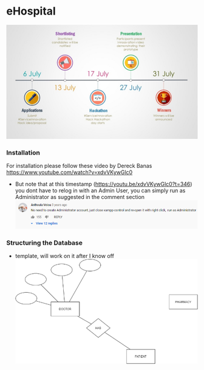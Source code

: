 # eHospital

![alt text](Pictures/timeline.jpg)

### Installation
For installation please follow these video by Dereck Banas https://www.youtube.com/watch?v=xdvVKywGlc0

- But note that at this timestamp (https://youtu.be/xdvVKywGlc0?t=346) you dont have to relog in with an Admin User, you can simply run as Administrator as suggested in the comment section
![alt text](Pictures/Admin_option.PNG)

### Structuring the Database
- template, will work on it after I know off
![alt text](Pictures/schema.png)
